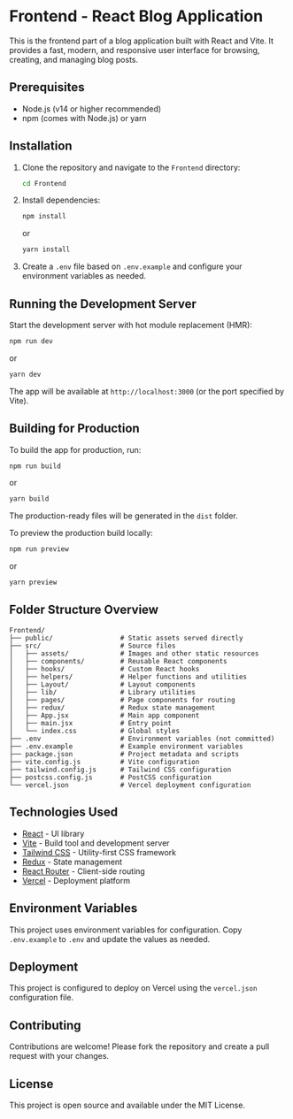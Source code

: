 # Frontend - React Blog Application

This is the frontend part of a blog application built with React and Vite. It provides a fast, modern, and responsive user interface for browsing, creating, and managing blog posts.

## Prerequisites

- Node.js (v14 or higher recommended)
- npm (comes with Node.js) or yarn

## Installation

1. Clone the repository and navigate to the `Frontend` directory:
   ```bash
   cd Frontend
   ```

2. Install dependencies:
   ```bash
   npm install
   ```
   or
   ```bash
   yarn install
   ```

3. Create a `.env` file based on `.env.example` and configure your environment variables as needed.

## Running the Development Server

Start the development server with hot module replacement (HMR):
```bash
npm run dev
```
or
```bash
yarn dev
```
The app will be available at `http://localhost:3000` (or the port specified by Vite).

## Building for Production

To build the app for production, run:
```bash
npm run build
```
or
```bash
yarn build
```
The production-ready files will be generated in the `dist` folder.

To preview the production build locally:
```bash
npm run preview
```
or
```bash
yarn preview
```

## Folder Structure Overview

```
Frontend/
├── public/                 # Static assets served directly
├── src/                    # Source files
│   ├── assets/             # Images and other static resources
│   ├── components/         # Reusable React components
│   ├── hooks/              # Custom React hooks
│   ├── helpers/            # Helper functions and utilities
│   ├── Layout/             # Layout components
│   ├── lib/                # Library utilities
│   ├── pages/              # Page components for routing
│   ├── redux/              # Redux state management
│   ├── App.jsx             # Main app component
│   ├── main.jsx            # Entry point
│   └── index.css           # Global styles
├── .env                    # Environment variables (not committed)
├── .env.example            # Example environment variables
├── package.json            # Project metadata and scripts
├── vite.config.js          # Vite configuration
├── tailwind.config.js      # Tailwind CSS configuration
├── postcss.config.js       # PostCSS configuration
└── vercel.json             # Vercel deployment configuration
```

## Technologies Used

- [React](https://reactjs.org/) - UI library
- [Vite](https://vitejs.dev/) - Build tool and development server
- [Tailwind CSS](https://tailwindcss.com/) - Utility-first CSS framework
- [Redux](https://redux.js.org/) - State management
- [React Router](https://reactrouter.com/) - Client-side routing
- [Vercel](https://vercel.com/) - Deployment platform

## Environment Variables

This project uses environment variables for configuration. Copy `.env.example` to `.env` and update the values as needed.

## Deployment

This project is configured to deploy on Vercel using the `vercel.json` configuration file.

## Contributing

Contributions are welcome! Please fork the repository and create a pull request with your changes.

## License

This project is open source and available under the MIT License.

